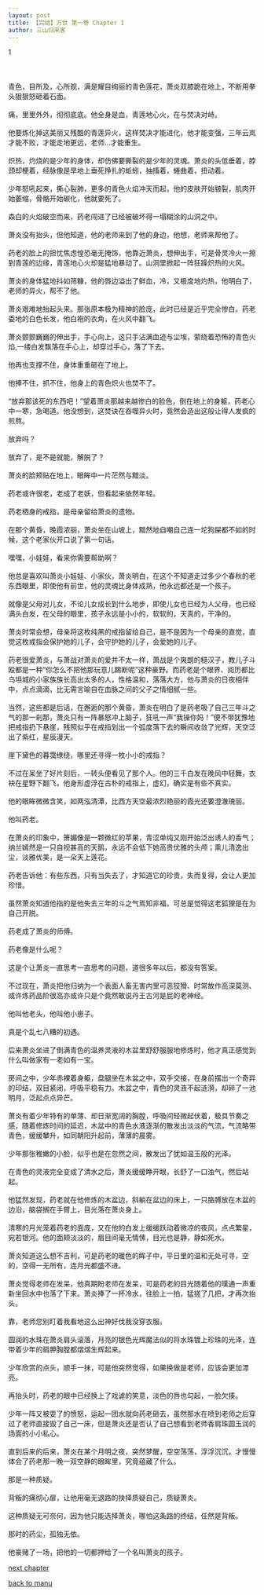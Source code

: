```yaml
---
layout: post
title: 【完结】万世 第一卷 Chapter 1
author: 三山归来客
---
```




1<br><br><br><br> 青色，目所及，心所观，满是耀目绚丽的青色莲花，萧炎双膝跪在地上，不断用拳头狠狠怒砸着石面。<br><br> 痛，里里外外，彻彻底底。他全身是血，青莲地心火，在与焚决对峙。<br><br> 他要炼化掉这美丽又残酷的青莲异火，这样焚决才能进化，他才能变强，三年云岚才能不败，才能走地更远，老师...才能重生。<br><br> 炽热，灼烧的是少年的身体，却仿佛要撕裂的是少年的灵魂。萧炎的头低垂着，脖颈却梗着，经脉像是旱地上垂死挣扎的蚯蚓，抽搐着，蜷曲着，扭动着。<br><br> 少年怒吼起来，撕心裂肺，更多的青色火焰冲天而起，他的皮肤开始皲裂，肌肉开始萎缩，骨骼开始碳化，他就要死了。<br><br> 森白的火焰破空而来，药老闯进了已经被破坏得一塌糊涂的山洞之中。<br><br> 萧炎没有抬头，但他知道，他的老师来到了他的身边，他想，老师来帮他了。<br><br> 药老的脸上的担忧焦虑惶恐毫无掩饰，他靠近萧炎，想伸出手，可是骨灵冷火一擦到青莲的边缘，青莲地心火却是猛地暴动了。山洞里掀起一阵狂躁炽热的火风。<br><br> 萧炎的身体猛地抖如筛糠，他的唇边溢出了鲜血，冷，又极度地灼热，他明白了，老师的异火，帮不了他。<br><br> 萧炎艰难地抬起头来。那张原本极为精神的脸庞，此时已经是近乎完全惨白。药老委地的白色长发，他白袍的衣角，在火风中翻飞。<br><br> 萧炎颤颤巍巍的伸出手，手心向上，这只手沾满血迹与尘埃，萦绕着恐怖的青色火焰,一缕白发飘落在手心上，却穿过手心，落了下去。<br><br> 他再也支撑不住，身体重重砸在了地上。<br><br> 他捧不住，抓不住，他身上的青色炽火也焚不了。<br><br> “放弃那该死的东西吧！”望着萧炎那越来越惨白的脸色，倒在地上的身躯，药老心中一寒，急喝道。他没想到，这焚诀在吞噬异火时，竟然会造出这般让得人发疯的煎熬。<br><br> 放弃吗？<br><br> 放弃了，是不是就能，解脱了？<br><br> 萧炎的脸颊贴在地上，眼眸中一片茫然与黯淡。<br><br> 药老或许很老，老成了老妖，但看起来依然年轻。<br><br> 药老栖身的戒指，是母亲留给萧炎的遗物。<br><br> 在那个黄昏，晚霞浓丽，萧炎坐在山坡上，黯然地自嘲自己连一坨狗屎都不如的时候，这个老家伙开口说了第一句话。<br><br> 嘿嘿，小娃娃，看来你需要帮助啊？<br><br> 他总是喜欢叫萧炎小娃娃、小家伙，萧炎明白，在这个不知道走过多少个春秋的老东西眼里，即使他有前世，他的灵魂比身体成熟，他永远都还是一个孩子。<br><br> 就像是父母对儿女，不论儿女成长到什么地步，即使儿女也已经为人父母，也已经满头白发，在父母的眼里，孩子永远是小小的，软软的，天真的，干净的。<br><br> 萧炎时常会想，母亲将这枚纯黑的戒指留给自己，是不是因为一个母亲的直觉，直觉这枚戒指会保护她的儿子，会守护她的儿子，会爱她的儿子。<br><br> 药老很爱萧炎，与萧战对萧炎的爱并不太一样，萧战是个爽朗的糙汉子，教儿子斗殴都是一种“你怎么不把他那玩意儿踢断呢”这种豪野。而药老是个眼界、阅历都比乌坦城的小家族族长高出太多的人，性格温和，落落大方，他与萧炎的日夜相伴中，点点滴滴，比无需言喻自在血脉之间的父子之情细腻一些。<br><br> 当然，这些都是后话，在邂逅的那个黄昏，萧炎在明白了是药老吸了自己三年斗之气的那一刹那，萧炎只有一阵暴怒冲上脑子，狂吼一声“我操你妈！”便不带犹豫地把戒指扔下悬崖，残照似乎在戒指划出一个弧度落下去的瞬间收敛了光辉，天空泛出了紫红，星辰漫天。<br><br> 崖下黛色的暮霭缭绕，哪里还寻得一枚小小的戒指？<br><br> 不过在呆坐了好片刻后，一转头便看见了那个人。他的三千白发在晚风中轻舞，衣袂在星野下翻飞，他身形虚浮在古朴的戒指上，虚幻，确实是有些不真实。<br><br> 他的眼眸微微含笑，如两泓清潭，比西方天空最浓烈艳丽的霞光还要澄澈瑰丽。<br><br> 他叫药老。<br><br> 在萧炎的印象中，箫媚像是一颗微红的苹果，青涩单纯又刚开始泛出诱人的香气；纳兰嫣然是一只自视甚高的天鹅，永远不会低下她高贵优雅的头颅；熏儿清逸出尘，淡雅优美，是一朵天上莲花。<br><br> 药老告诉他：有些东西，只有当失去了，才知道它的珍贵，失而复得，会让人更加珍惜。<br><br> 虽然萧炎知道他指的是他失去三年的斗之气焉知非福，可总是觉得这老狐狸是在为自己开脱。<br><br> 药老成了萧炎的师傅。<br><br> 药老像是什么呢？<br><br> 这是个让萧炎一直思考一直思考的问题，道很多年以后，都没有答案。<br><br> 不过现在，萧炎把他归纳为一个表面人畜无害内里可恶狡猾、时常故作高深莫测、或许炼药品阶很高亦或许只是个竟然敢说丹王古河是屁的老神经。<br><br> 他叫他老头，他叫他小崽子。<br><br> 真是个乱七八糟的初遇。<br><br> 后来萧炎坐进了倒满青色的温养灵液的木盆里舒舒服服地修炼时，他才真正感觉到什么叫做家有一老如有一宝。<br><br> 房间之中，少年赤裸着身躯，盘腿坐在木盆之中，双手交接，在身前摆出一个奇异的印结，双目紧闭，呼吸平稳有力。木盆之中，青色的灵液不起涟漪，却碎了一池明月，泛起点点异芒。<br><br> 萧炎有着少年特有的单薄、却日渐宽阔的胸膛，呼吸间轻微起伏着，极具节奏之感，随着修炼时间的延迟，木盆中的青色水液逐渐的散发出淡淡的气流，气流略带青色，缓缓攀升，如同朝阳升起前，薄薄的晨雾。<br><br> 少年那张稚嫩的小脸，似乎也是在忽然之间，散发出了犹如温玉般的光泽。<br><br> 在青色的灵液完全变成了清水之后，萧炎缓缓睁开眼，长舒了一口浊气，然后站起。<br><br> 他猛然发现，药老就在他修炼的木盆边，斜躺在盆边的床上，一只胳膊放在木盆的边沿，脑袋搁在手臂上，目光落在萧炎身上。<br><br> 清寒的月光笼着药老的面庞，又在他的白发上缓缓跃动着微凉的夜风，点点繁星，宛若银河。他的面颊淡淡的，眉目间毫无情愫，目光也是静，静如死水。<br><br> 萧炎知道这么想不吉利，可是药老的暖色的眸子中，平日里的温和无处可寻，空的，空得一无所有，连月光都盛不进。<br><br> 萧炎觉得老师在发呆，他真期盼老师在发呆，可是药老的目光随着他的噗通一声重新坐回水中也落了下来。萧炎捧了一抔冷水，往脸上一拍，猛搓了几把，才再次抬头。<br><br> 靠，老师您别盯着我看地这么出神好伐我没穿衣服。<br><br> 圆润的水珠在萧炎肩头滚落，月亮的银色光辉魔法似的将水珠镀上珍珠的光泽，连带着少年的肩胛胸膛都熠熠生辉起来。<br><br> 少年欣赏的点头，顺手一抹，可是他突然觉得，如果换做是老师，应该会更加漂亮。<br><br> 再抬头时，药老的眼中已经换上了戏谑的笑意，淡色的唇也勾起，一脸欠揍。<br><br> 少年一阵又被耍了的愤怒，运起一团水就向药老砸去，虽然那水在喷到老师之后穿过了老师直接毁了自己一床，但是萧炎还是否认了自己想看到老师香肩珠圆玉润的场面的小小私心。<br><br> 直到后来的后来，萧炎在某个月明之夜，突然梦醒，空空荡荡，浮浮沉沉，才慢慢体会了药老那一晚一双空静的眼眸里，究竟蕴藏了什么。<br><br> 那是一种质疑。<br><br> 背叛的痛彻心扉，让他用毫无退路的抉择质疑自己，质疑萧炎。<br><br> 这种质疑无可奈何，因为他只能选择萧炎，哪怕这条路的终结，任然是背叛。<br><br> 那时的药尘，孤独无依。<br><br> 他豪赌了一场，把他的一切都押给了一个名叫萧炎的孩子。

[next chapter](https://allforyanchen.github.io/2020/07/19/post-44-chapter-2.html)

[back to manu](https://allforyanchen.github.io/2020/07/19/post-44.html)
